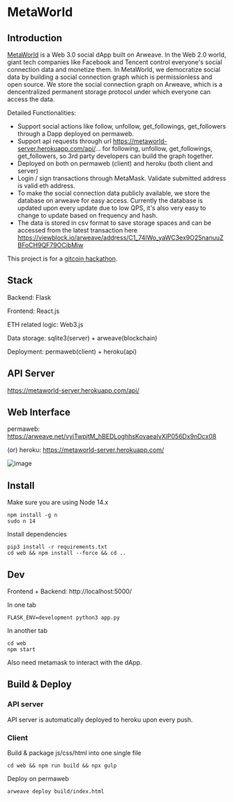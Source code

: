 # MetaWorld

## Introduction
[MetaWorld](https://arweave.net/vyiTwpjtM_hBEDLoghhsKovaeaIvXlP056Dx9nDcx08) is a Web 3.0 social dApp built on Arweave. In the Web 2.0 world, giant tech companies like Facebook and Tencent control everyone's social connection data and monetize them. In MetaWorld, we democratize social data by building a social connection graph which is permissionless and open source. We store the social connection graph on Arweave, which is a dencentralized permanent storage protocol under which everyone can access the data.

Detailed Functionalities:
- Support social actions like follow, unfollow, get_followings, get_followers through a Dapp deployed on permaweb.
- Support api requests through url https://metaworld-server.herokuapp.com/api/... for following, unfollow, get_followings, get_followers, so 3rd party developers can build the graph together.
- Deployed on both on permaweb (client) and heroku (both client and server)
- Login / sign transactions through MetaMask. Validate submitted address is valid eth address.
- To make the social connection data publicly available, we store the database on arweave for easy access. Currently the database is updated upon every update due to low QPS, it's also very easy to change to update based on frequency and hash.
- The data is stored in csv format to save storage spaces and can be accessed from the latest transaction here https://viewblock.io/arweave/address/C1_74lWo_yaWC3ex9O25nanuuZBFoCH9QF79OCibMiw

This project is for a [gitcoin hackathon](https://gitcoin.co/issue/cyberconnecthq/cyberconnect-arweave/1/100027167). 

## Stack

Backend: Flask

Frontend: React.js

ETH related logic: Web3.js

Data storage: sqlite3(server) + arweave(blockchain)

Deployment: permaweb(client) + heroku(api)

## API Server

https://metaworld-server.herokuapp.com/api/

## Web Interface

permaweb: https://arweave.net/vyiTwpjtM_hBEDLoghhsKovaeaIvXlP056Dx9nDcx08

(or) heroku: https://metaworld-server.herokuapp.com/

![image](https://user-images.githubusercontent.com/93571620/146323965-93a88a47-e66c-4cd4-9a9d-04431c04d9c2.png)


## Install

Make sure you are using Node 14.x
```
npm install -g n
sudo n 14
```

Install dependencies
```
pip3 install -r requirements.txt
cd web && npm install --force && cd ..
```

## Dev

Frontend + Backend: http://localhost:5000/

In one tab
```
FLASK_ENV=development python3 app.py
```

In another tab
```
cd web
npm start
```
Also need metamask to interact with the dApp.

## Build & Deploy

### API server

API server is automatically deployed to heroku upon every push.

### Client

Build & package js/css/html into one single file
```
cd web && npm run build && npx gulp
```

Deploy on permaweb
```
arweave deploy build/index.html
```

